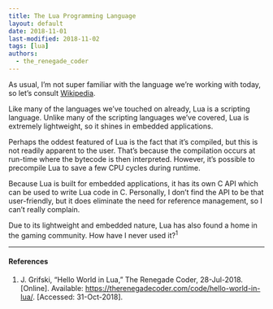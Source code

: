 ```yaml
---
title: The Lua Programming Language
layout: default
date: 2018-11-01
last-modified: 2018-11-02
tags: [lua]
authors:
  - the_renegade_coder
---
```


As usual, I’m not super familiar with the language we’re working with today,
so let’s consult [Wikipedia][1].

Like many of the languages we’ve touched on already, Lua is a scripting language.
Unlike many of the scripting languages we’ve covered, Lua is extremely lightweight,
so it shines in embedded applications.

Perhaps the oddest featured of Lua is the fact that it’s compiled, but this is
not readily apparent to the user. That’s because the compilation occurs at
run-time where the bytecode is then interpreted. However, it’s possible to
precompile Lua to save a few CPU cycles during runtime.

Because Lua is built for embedded applications, it has its own C API which can
be used to write Lua code in C. Personally, I don’t find the API to be that
user-friendly, but it does eliminate the need for reference management, so I
can’t really complain.

Due to its lightweight and embedded nature, Lua has also found a home in the
gaming community. How have I never used it?<sup>1</sup>

---

#### References

1. J. Grifski, “Hello World in Lua,” The Renegade Coder, 28-Jul-2018.
  [Online]. Available: <https://therenegadecoder.com/code/hello-world-in-lua/>.
  [Accessed: 31-Oct-2018].

[1]: https://en.wikipedia.org/wiki/Lua_(programming_language)
